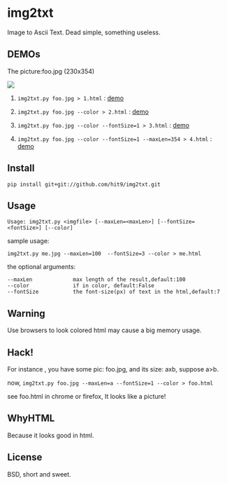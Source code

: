 img2txt
=======

Image to Ascii Text. Dead simple, something useless.

DEMOs
-----

The picture:foo.jpg (230x354)

![](http://hit9.org/img2txt/foo.jpg)

1. `img2txt.py foo.jpg > 1.html` : [demo](http://hit9.org/img2txt/1.html)

1. `img2txt.py foo.jpg --color > 2.html` : [demo](http://hit9.org/img2txt/2.html)

1. `img2txt.py foo.jpg --color --fontSize=1 > 3.html`  : [demo](http://hit9.org/img2txt/3.html)

1. `img2txt.py foo.jpg --color --fontSize=1 --maxLen=354 > 4.html` : [demo](http://hit9.org/img2txt/4.html)
    
Install
-------

    pip install git+git://github.com/hit9/img2txt.git

Usage
-----

    Usage: img2txt.py <imgfile> [--maxLen=<maxLen>] [--fontSize=<fontSize>] [--color]

sample usage:

    img2txt.py me.jpg --maxLen=100  --fontSize=3 --color > me.html

the optional arguments:

    --maxLen             max length of the result,default:100
    --color              if in color, default:False
    --fontSize           the font-size(px) of text in the html,default:7

Warning
-------

Use browsers to look colored html may cause a big memory usage.

Hack!
-----

For instance , you have some pic: foo.jpg, and its size: axb, suppose a>b.

now, ``img2txt.py foo.jpg --maxLen=a --fontSize=1 --color > foo.html``

see foo.html in chrome or firefox, It looks like a picture!

WhyHTML
-------

Because it looks good in html.

License
-------

BSD,  short and sweet.
